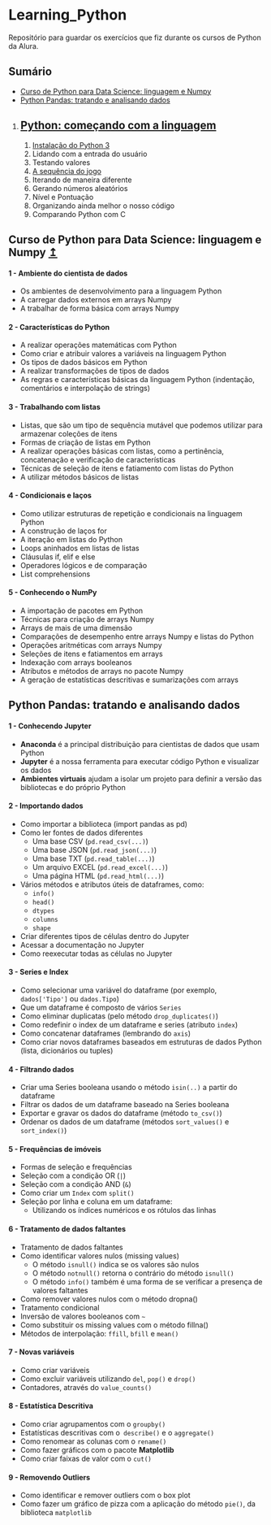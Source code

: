 # Learning_Python

Repositório para guardar os exercícios que fiz durante os cursos de Python da Alura.

## Sumário

- [Curso de Python para Data Science: linguagem e Numpy](#curso-de-python-para-data-science-linguagem-e-numpy-)
- [ Python Pandas: tratando e analisando dados](#python-pandas-tratando-e-analisando-dados)

1. ## [Python: começando com a linguagem](https://github.com/GuiHalal/Learning_Python/blob/main/Python:%20come%C3%A7ando%20com%20a%20linguagem/jogos/Conte%C3%BAdo.md#python-come%C3%A7ando-com-a-linguagem)
   1.  [Instalação do Python 3 ](https://github.com/GuiHalal/Learning_Python/blob/main/Python:%20come%C3%A7ando%20com%20a%20linguagem/jogos/Conte%C3%BAdo.md)
   2.  Lidando com a entrada do usuário
   3.  Testando valores
   4.  [A sequência do jogo](https://github.com/GuiHalal/Learning_Python/blob/main/Python:%20come%C3%A7ando%20com%20a%20linguagem/jogos/Conte%C3%BAdo.md4---a-sequ%C3%AAncia-do-jogo)
   5.  Iterando de maneira diferente
   6.  Gerando números aleatórios
   7.  Nível e Pontuação
   8.  Organizando ainda melhor o nosso código
   9.  Comparando Python com C
## Curso de Python para Data Science: linguagem e Numpy [↥](#learning_python)

#### 1 - Ambiente do cientista de dados

- Os ambientes de desenvolvimento para a linguagem Python
- A carregar dados externos em arrays Numpy
- A trabalhar de forma básica com arrays Numpy

#### 2 - Características do Python

- A realizar operações matemáticas com Python
- Como criar e atribuir valores a variáveis na linguagem Python
- Os tipos de dados básicos em Python
- A realizar transformações de tipos de dados
- As regras e características básicas da linguagem Python (indentação, comentários e interpolação de strings)

#### 3 - Trabalhando com listas

- Listas, que são um tipo de sequência mutável que podemos utilizar para armazenar coleções de itens
- Formas de criação de listas em Python
- A realizar operações básicas com listas, como a pertinência, concatenação e verificação de características
- Técnicas de seleção de itens e fatiamento com listas do Python
- A utilizar métodos básicos de listas

#### 4 - Condicionais e laços

- Como utilizar estruturas de repetição e condicionais na linguagem Python
- A construção de laços for
- A iteração em listas do Python
- Loops aninhados em listas de listas
- Cláusulas if, elif e else
- Operadores lógicos e de comparação
- List comprehensions

#### 5 - Conhecendo o NumPy

- A importação de pacotes em Python
- Técnicas para criação de arrays Numpy
- Arrays de mais de uma dimensão
- Comparações de desempenho entre arrays Numpy e listas do Python
- Operações aritméticas com arrays Numpy
- Seleções de itens e fatiamentos em arrays
- Indexação com arrays booleanos
- Atributos e métodos de arrays no pacote Numpy
- A geração de estatísticas descritivas e sumarizações com arrays

## Python Pandas: tratando e analisando dados

#### 1 - Conhecendo Jupyter

- **Anaconda** é a principal distribuição para cientistas de dados que usam Python
- **Jupyter** é a nossa ferramenta para executar código Python e visualizar os dados
- **Ambientes virtuais** ajudam a isolar um projeto para definir a versão das bibliotecas e do próprio Python

#### 2 - Importando dados

- Como importar a biblioteca (import pandas as pd)
- Como ler fontes de dados diferentes
  - Uma base CSV (`pd.read_csv(...)`)
  - Uma base JSON (`pd.read_json(...)`)
  - Uma base TXT (`pd.read_table(...)`)
  - Um arquivo EXCEL (`pd.read_excel(...)`)
  - Uma página HTML (`pd.read_html(...)`)
- Vários métodos e atributos úteis de dataframes, como:
  - `info()`
  - `head()`
  - `dtypes`
  - `columns`
  - `shape`
- Criar diferentes tipos de células dentro do Jupyter
- Acessar a documentação no Jupyter
- Como reexecutar todas as células no Jupyter

#### 3 - Series e Index

- Como selecionar uma variável do dataframe (por exemplo, `dados['Tipo']` ou `dados.Tipo`)
- Que um dataframe é composto de vários `Series`
- Como eliminar duplicatas (pelo método `drop_duplicates()`)
- Como redefinir o index de um dataframe e series (atributo `index`)
- Como concatenar dataframes (lembrando do `axis`)
- Como criar novos dataframes baseados em estruturas de dados Python (lista, dicionários ou tuples)

#### 4 - Filtrando dados

- Criar uma Series booleana usando o método `isin(..)` a partir do dataframe
- Filtrar os dados de um dataframe baseado na Series booleana
- Exportar e gravar os dados do dataframe (método `to_csv()`)
- Ordenar os dados de um dataframe (métodos `sort_values()` e `sort_index()`)

#### 5 - Frequências de imóveis

- Formas de seleção e frequências
- Seleção com a condição OR (`|`)
- Seleção com a condição AND (`&`)
- Como criar um `Index` com `split()`
- Seleção por linha e coluna em um dataframe:
  - Utilizando os índices numéricos e os rótulos das linhas

#### 6 - Tratamento de dados faltantes

- Tratamento de dados faltantes
- Como identificar valores nulos (missing values)
  - O método `isnull()` indica se os valores são nulos
  - O método `notnull()` retorna o contrário do método `isnull()`
  - O método `info()` também é uma forma de se verificar a presença de valores faltantes
- Como remover valores nulos com o método dropna()
- Tratamento condicional
- Inversão de valores booleanos com `~`
- Como substituir os missing values com o método fillna()
- Métodos de interpolação: `ffill`, `bfill` e `mean()`

#### 7 - Novas variáveis

- Como criar variáveis
- Como excluir variáveis utilizando `del`, `pop()` e `drop()`
- Contadores, através do `value_counts()`

#### 8 - Estatística Descritiva

- Como criar agrupamentos com o `groupby()`
- Estatísticas descritivas com o` describe()` e o `aggregate()`
- Como renomear as colunas com o `rename()`
- Como fazer gráficos com o pacote **Matplotlib**
- Como criar faixas de valor com o `cut()`

#### 9 - Removendo Outliers

- Como identificar e remover outliers com o box plot
- Como fazer um gráfico de pizza com a aplicação do método `pie()`, da biblioteca `matplotlib`
